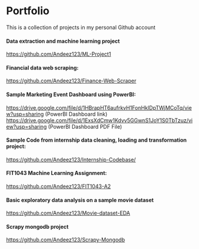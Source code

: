 # Portfolio
This is a collection of projects in my personal Github account

#### Data extraction and machine learning project
  https://github.com/Andeez123/ML-Project1

#### Financial data web scraping: 
  https://github.com/Andeez123/Finance-Web-Scraper

#### Sample Marketing Event Dashboard using PowerBI: 
  https://drive.google.com/file/d/1HBrapHT6aufrkvH1FonHkIDpTWjMCoTq/view?usp=sharing (PowerBI Dashboard link)
  https://drive.google.com/file/d/1ExsXdCmw1Kdvv5GGwnS1JoY1S0TbTzuz/view?usp=sharing (PowerBI Dashboard PDF File)

#### Sample Code from internship data cleaning, loading and transformation project:
  https://github.com/Andeez123/Internship-Codebase/

#### FIT1043 Machine Learning Assignment:
  https://github.com/Andeez123/FIT1043-A2

#### Basic exploratory data analysis on a sample movie dataset
  https://github.com/Andeez123/Movie-dataset-EDA

#### Scrapy mongodb project
  https://github.com/Andeez123/Scrapy-Mongodb

